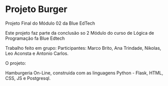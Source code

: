 # Projeto Burger
Projeto Final do Módulo 02 da Blue EdTech

Este projeto faz parte da conclusão so 2 Módulo do curso de Lógica de Programação fa Blue Edtech

Trabalho feito em grupo: Participantes: Marco Brito, Ana Trindade, Nikolas, Leo Aconsta e Antonio Carlos.

O projeto:

Hamburgeria On-Line, construida com as linguagens Python - Flask, HTML, CSS, JS e Postgresql.




